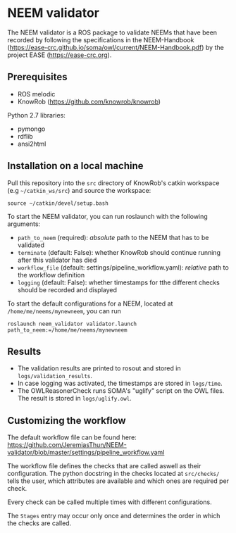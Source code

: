 # NEEM validator

The NEEM validator is a ROS package to validate NEEMs that have been recorded by following the specifications in the NEEM-Handbook (https://ease-crc.github.io/soma/owl/current/NEEM-Handbook.pdf) by the project EASE (https://ease-crc.org). 

## Prerequisites

* ROS melodic
* KnowRob (https://github.com/knowrob/knowrob)

Python 2.7 libraries:
* pymongo
* rdflib
* ansi2html

## Installation on a local machine

Pull this repository into the `src` directory of KnowRob's catkin workspace (e.g `~/catkin_ws/src`) and source the workspace:

```
source ~/catkin/devel/setup.bash
```

To start the NEEM validator, you can run roslaunch with the following arguments:
* `path_to_neem` (required): _absolute_ path to the NEEM that has to be validated
* `terminate` (default: False): whether KnowRob should continue running after this validator has died
* `workflow_file` (default: settings/pipeline_workflow.yaml): _relative_ path to the workflow definition
* `logging` (default: False): whether timestamps for tthe different checks should be recorded and displayed

To start the default configurations for a NEEM, located at `/home/me/neems/mynewneem`, you can run
```
roslaunch neem_validator validator.launch path_to_neem:=/home/me/neems/mynewneem
```

## Results

* The validation results are printed to rosout and stored in `logs/validation_results`.
* In case logging was activated, the timestamps are stored in `logs/time`.
* The OWLReasonerCheck runs SOMA's "uglify" script on the OWL files. The result is stored in `logs/uglify.owl`.

## Customizing the workflow

The default workflow file can be found here: https://github.com/JeremiasThun/NEEM-validator/blob/master/settings/pipeline_workflow.yaml

The workflow file defines the checks that are called aswell as their configuration. The python docstring in the checks located at `src/checks/` tells the user, which attributes are available and which ones are required per check.

Every check can be called multiple times with different configurations. 

The `Stages` entry may occur only once and determines the order in which the checks are called.

